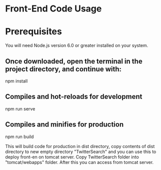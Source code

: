 # Front-End Code Usage

# Prerequisites
You will need Node.js version 6.0 or greater installed on your system.

## Once downloaded, open the terminal in the project directory, and continue with:
npm install

## Compiles and hot-reloads for development
npm run serve

## Compiles and minifies for production
npm run build

This will build code for production in dist directory, copy contents of dist directory to new empty directory "TwitterSearch" and you can use this to deploy front-en on tomcat server. Copy TwitterSearch folder into "tomcat/webapps" folder. After this you can access from tomcat server.
